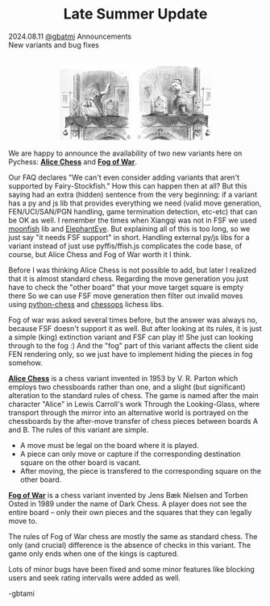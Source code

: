 <h1 align="center">Late Summer Update</h1>
<div class="meta-headline">
    <div class= "meta">
        <span class="text">2024.08.11</span>
        <span class="text"><a href="/@/gbatmi">@gbatmi</a></span>
        <span class="text">Announcements</span>
    </div>
    <div class= "headline">New variants and bug fixes</div>
</div>
</br>

<p align="center">
  <img src="https://github.com/gbtami/pychess-variants/blob/master/static/images/CVariantsGuide/Aliceroom3.jpg" width="300" height="150">
</p>

We are happy to announce the availability of two new variants here on Pychess: [**Alice Chess**](https://www.pychess.org/variants/alice) and [**Fog of War**](https://www.pychess.org/variants/fogofwar).

Our FAQ declares "We can't even consider adding variants that aren't supported by Fairy-Stockfish." How this can happen then at all?
But this saying had an extra (hidden) sentence from the very beginning: if a variant has a py and js lib that provides everything we need (valid move generation, FEN/UCI/SAN/PGN handling, game termination detection, etc-etc) that can be OK as well.
I remember the times when Xiangqi was not in FSF we used [moonfish](https://github.com/walker8088/moonfish) lib and [ElephantEye](https://github.com/xqbase/eleeye).
But explaining all of this is too long, so we just say "it needs FSF support" in short. Handling external py/js libs for a variant instead of just use pyffis/ffish.js complicates the code base, of course, but Alice Chess and Fog of War worth it I think.

Before I was thinking Alice Chess is not possible to add, but later I realized that it is almost standard chess. Regarding the move generation you just have to check the "other board" that your move target square is empty there
So we can use FSF move generation then filter out invalid moves using [python-chess](https://github.com/niklasf/python-chess) and [chessops](https://github.com/niklasf/chessops) lichess libs.

Fog of war was asked several times before, but the answer was always no, because FSF doesn't support it as well. But after looking at its rules, it is just a simple (king) extinction variant and FSF can play it! She just can looking through to the fog :)
And the "fog" part of this variant affects the client side FEN rendering only, so we just have to implement hiding the pieces in fog somehow.

[**Alice Chess**](https://www.pychess.org/variants/alice) is a chess variant invented in 1953 by V. R. Parton which employs two chessboards rather than one, and a slight (but significant) alteration to the standard rules of chess. The game is named after the main character "Alice" in Lewis Carroll's work Through the Looking-Glass, where transport through the mirror into an alternative world is portrayed on the chessboards by the after-move transfer of chess pieces between boards A and B.
The rules of this variant are simple.

- A move must be legal on the board where it is played.
- A piece can only move or capture if the corresponding destination square on the other board is vacant.
- After moving, the piece is transfered to the corresponding square on the other board.

[**Fog of War**](https://www.pychess.org/variants/fogofwar) is a chess variant invented by Jens Bæk Nielsen and Torben Osted in 1989 under the name of Dark Chess. A player does not see the entire board – only their own pieces and the squares that they can legally move to.

The rules of Fog of War chess are mostly the same as standard chess. The only (and crucial) difference is the absence of checks in this variant. The game only ends when one of the kings is captured.

Lots of minor bugs have been fixed and some minor features like blocking users and seek rating intervalls were added as well.

-gbtami
